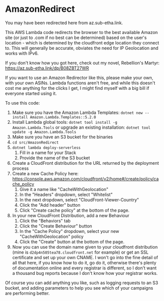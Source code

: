 # AmazonRedirect

You may have been redirected here from az.sub-etha.link.

This AWS Lambda code redirects the browser to the best available Amazon site (or just to .com if no best can be determined) based on the user's location - which is determined by the cloudfront edge location they connect to. This will generally be accurate, obviates the need for IP Geolocation and works with IPv6.

If you don't know how you got here, check out my novel, Rebellion's Martyr: https://az.sub-etha.link/dp/B08ZBT27WR

If you want to use an Amazon Redirector like this, please make your own, with your own ASINs. Lambda functions aren't free, and while this doesn't cost me anything for the clicks I get, I might find myself with a big bill if everyone started using it.

To use this code:
1. Make sure you have the Amazon Lambda Templates: `dotnet new --install Amazon.Lambda.Templates::5.2.0`
2. Install Lambda global tools: `dotnet tool install -g Amazon.Lambda.Tools` or upgrade an existing installation: `dotnet tool update -g Amazon.Lambda.Tools`
3. Make sure you have an S3 bucket for the binaries
4. `cd src/AmazonRedirect`
5. `dotnet lambda deploy-serverless`
	1. Fill in a name for your Stack
	2. Provide the name of the S3 bucket
6. Create a CloudFront distribution for the URL returned by the deployment process
7. Create a new Cache Policy here: https://console.aws.amazon.com/cloudfront/v2/home#/create/policy/cache_policy
	1. Give it a name like "CacheWithGeolocation"
	2. In the "Headers" dropdown, select "Whitelist"
	3. In the next dropdown, select "CloudFront-Viewer-Country"
	4. Click the "Add header" button
	5. Click "Create cache policy" at the bottom of the page.
8. In your new CloudFront Distribution, add a new Behaviour
	1. Click the "Behaviors" tab
	2. Click the "Create Behaviour" button
	3. In the "Cache Policy" dropdown, select your new "CacheWithGeolocation" policy
	4. Click the "Create" button at the bottom of the page.
9. Now you can use the domain name given to your cloudfront distribution (mine is `d2dp4n505tea78.cloudfront.net` for example) or get an SSL certificate and set up your own CNAME. I won't go into the fine detail of all that here, if you know how to do it, go do it, otherwise there's plenty of documentation online and every registrar is different, so I don't want a thousand bug reports because I don't know how your registrar works.

Of course you can add anything you like, such as logging requests to an S3 bucket, and adding parameters to help you see which of your campaigns are performing better.
